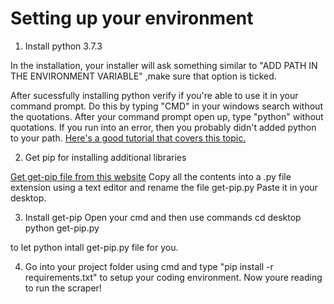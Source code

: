 <h1>
Setting up your environment
</h1>



1. Install python 3.7.3

In the installation, your installer will ask something similar to "ADD PATH IN THE ENVIRONMENT VARIABLE" ,make sure that option is ticked.

After sucessfully installing python verify if you're able to use it in your command prompt. Do this by typing "CMD" in your windows search without the quotations. After your command prompt open up, type "python" without quotations. If you run into an error, then 
you probably didn't added python to your path. 
<a href = "https://datatofish.com/add-python-to-windows-path/">Here's a good tutorial that covers this topic.</a>


2. Get pip for installing additional libraries

<a href = "https://bootstrap.pypa.io/get-pip.py"> Get get-pip file from this website</a>
Copy all the contents into a .py file extension using a text editor and rename the file get-pip.py
Paste it in your desktop. 

3. Install get-pip
Open your cmd and then use commands
cd desktop
python get-pip.py

to let python intall get-pip.py file for you.

4. Go into your project folder using cmd and type "pip install -r requirements.txt" to setup your coding environment. Now youre reading to run the scraper!





